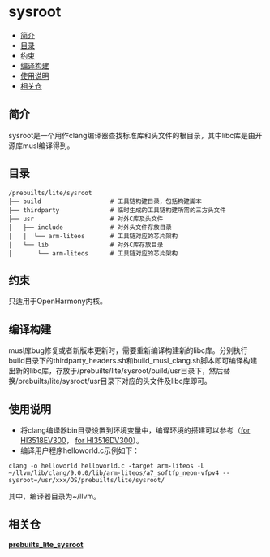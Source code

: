 # sysroot<a name="ZH-CN_TOPIC_0000001096759155"></a>

-   [简介](#section11660541593)
-   [目录](#section161941989596)
-   [约束](#section119744591305)
-   [编译构建](#section137768191623)
-   [使用说明](#section68313135353)
-   [相关仓](#section1371113476307)

## 简介<a name="section11660541593"></a>

sysroot是一个用作clang编译器查找标准库和头文件的根目录，其中libc库是由开源库musl编译得到。

## 目录<a name="section161941989596"></a>

```
/prebuilts/lite/sysroot
├── build                   # 工具链构建目录，包括构建脚本
├── thirdparty              # 临时生成的工具链构建所需的三方头文件
├── usr                     # 对外C库及头文件
│   ├── include             # 对外头文件存放目录
│   │  └── arm-liteos       # 工具链对应的芯片架构
│   └── lib                 # 对外C库存放目录
│       └── arm-liteos      # 工具链对应的芯片架构
```

## 约束<a name="section119744591305"></a>

只适用于OpenHarmony内核。

## 编译构建<a name="section137768191623"></a>

musl库bug修复或者新版本更新时，需要重新编译构建新的libc库。分别执行build目录下的thirdparty\_headers.sh和build\_musl\_clang.sh脚本即可编译构建出新的libc库，存放于/prebuilts/lite/sysroot/build/usr目录下，然后替换/prebuilts/lite/sysroot/usr目录下对应的头文件及libc库即可。

## 使用说明<a name="section68313135353"></a>

-   将clang编译器bin目录设置到环境变量中，编译环境的搭建可以参考（[for HI3518EV300](https://gitee.com/openharmony/docs/blob/master/quick-start/Hi3518%E6%90%AD%E5%BB%BA%E7%8E%AF%E5%A2%83.md)，  [for HI3516DV300](https://gitee.com/openharmony/docs/blob/master/quick-start/Hi3516%E6%90%AD%E5%BB%BA%E7%8E%AF%E5%A2%83.md)）。
-   编译用户程序helloworld.c示例如下：

```
clang -o helloworld helloworld.c -target arm-liteos -L ~/llvm/lib/clang/9.0.0/lib/arm-liteos/a7_softfp_neon-vfpv4 --sysroot=/usr/xxx/OS/prebuilts/lite/sysroot/
```

其中，编译器目录为\~/llvm。

## 相关仓<a name="section1371113476307"></a>

**[prebuilts\_lite\_sysroot](https://gitee.com/openharmony/prebuilts_lite_sysroot)**

